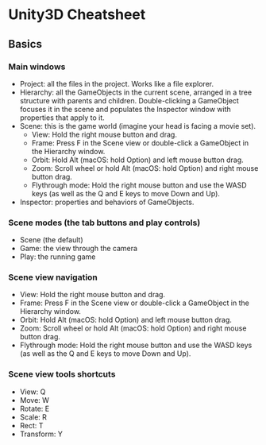 # Unity3D Cheatsheet

## Basics

### Main windows

- Project: all the files in the project. Works like a file explorer.
- Hierarchy: all the GameObjects in the current scene, arranged in a tree structure with parents and children. Double-clicking a GameObject focuses it in the scene and populates the Inspector window with properties that apply to it.
- Scene: this is the game world (imagine your head is facing a movie set).
  - View: Hold the right mouse button and drag.
  - Frame: Press F in the Scene view or double-click a GameObject in the Hierarchy window.
  - Orbit:  Hold Alt (macOS: hold Option) and left mouse button drag.
  - Zoom: Scroll wheel or hold Alt (macOS: hold Option) and right mouse button drag.
  - Flythrough mode: Hold the right mouse button and use the WASD keys (as well as the Q and E keys to move Down and Up).
- Inspector: properties and behaviors of GameObjects.

### Scene modes (the tab buttons and play controls)
  - Scene (the default)
  - Game: the view through the camera
  - Play: the running game

### Scene view navigation
- View: Hold the right mouse button and drag.
- Frame: Press F in the Scene view or double-click a GameObject in the Hierarchy window.
- Orbit:  Hold Alt (macOS: hold Option) and left mouse button drag.
- Zoom: Scroll wheel or hold Alt (macOS: hold Option) and right mouse button drag.
- Flythrough mode: Hold the right mouse button and use the WASD keys (as well as the Q and E keys to move Down and Up).

### Scene view tools shortcuts
- View: Q
- Move: W
- Rotate: E
- Scale: R
- Rect: T
- Transform: Y

